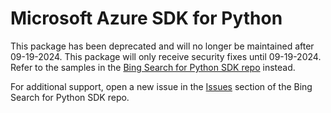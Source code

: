 # Microsoft Azure SDK for Python

This package has been deprecated and will no longer be maintained after 09-19-2024. This package will only receive security fixes until 09-19-2024. Refer to the samples in the [Bing Search for Python SDK repo](https://github.com/microsoft/bing-search-sdk-for-python/tree/main/sdk/SpellCheck) instead.

For additional support, open a new issue in the [Issues](https://github.com/microsoft/bing-search-sdk-for-python/issues) section of the Bing Search for Python SDK repo.